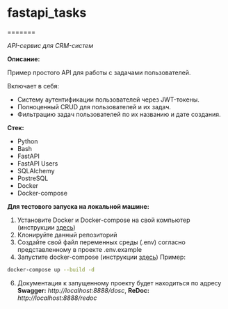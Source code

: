 # fastapi_tasks
=======

_API-сервис для CRM-систем_

**Описание:**

Пример простого API для работы с задачами пользователей.

Включает в себя:

- Систему аутентификации пользователей через JWT-токены.
- Полноценный CRUD для пользователей и их задач.
- Фильтрацию задач пользователей по их названию и дате создания.


**Стек:**

- Python
- Bash
- FastAPI
- FastAPI Users
- SQLAlchemy
- PostreSQL
- Docker
- Docker-compose

**Для тестового запуска на локальной машине:**

1. Установите Docker и Docker-compose на свой компьютер (инструкции [здесь](https://docs.docker.com/engine/install/))
2. Клонируйте данный репозиторий
3. Создайте свой файл переменных среды (.env) согласно представленному в проекте .env.example
4. Запустите docker-compose (инструкции [здесь](https://docs.docker.com/get-started/08_using_compose/#run-the-application-stack))
Пример:
```bash
docker-compose up --build -d
```
6. Документация к запущенному проекту будет находиться по адресу **Swagger:** _http://localhost:8888/dosc_, **ReDoc:** _http://localhost:8888/redoc_


